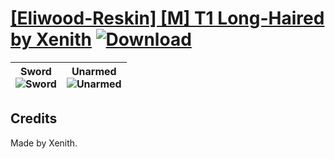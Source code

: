 # [\[Eliwood-Reskin\] \[M\] T1 Long-Haired by Xenith](https://git.io/JisME) [![Download](https://img.shields.io/badge/Download--red?style=social&logo=github)](https://git.io/JisDq)

| <b>Sword</b><br/><img alt="Sword" src="https://git.io/JisXu"/> | <b>Unarmed</b><br/><img alt="Unarmed" src="https://git.io/JisXl"/> |
| :---: | :---: |

## Credits

Made by Xenith.

